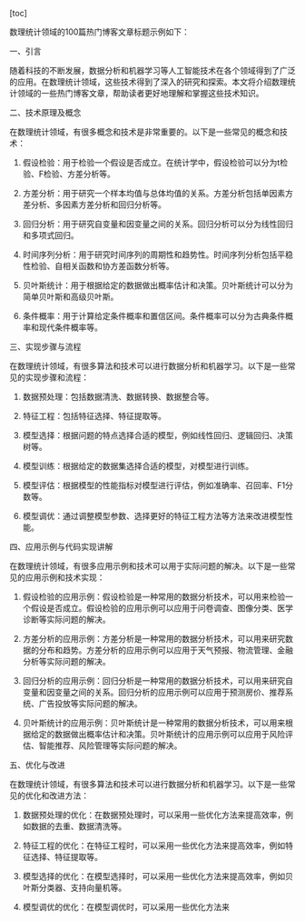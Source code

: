 
[toc]                    
                
                
数理统计领域的100篇热门博客文章标题示例如下：

一、引言

随着科技的不断发展，数据分析和机器学习等人工智能技术在各个领域得到了广泛的应用。在数理统计领域，这些技术得到了深入的研究和探索。本文将介绍数理统计领域的一些热门博客文章，帮助读者更好地理解和掌握这些技术知识。

二、技术原理及概念

在数理统计领域，有很多概念和技术是非常重要的。以下是一些常见的概念和技术：

1. 假设检验：用于检验一个假设是否成立。在统计学中，假设检验可以分为t检验、F检验、方差分析等。

2. 方差分析：用于研究一个样本均值与总体均值的关系。方差分析包括单因素方差分析、多因素方差分析和回归分析等。

3. 回归分析：用于研究自变量和因变量之间的关系。回归分析可以分为线性回归和多项式回归。

4. 时间序列分析：用于研究时间序列的周期性和趋势性。时间序列分析包括平稳性检验、自相关函数和协方差函数分析等。

5. 贝叶斯统计：用于根据给定的数据做出概率估计和决策。贝叶斯统计可以分为简单贝叶斯和高级贝叶斯。

6. 条件概率：用于计算给定条件概率和置信区间。条件概率可以分为古典条件概率和现代条件概率等。

三、实现步骤与流程

在数理统计领域，有很多算法和技术可以进行数据分析和机器学习。以下是一些常见的实现步骤和流程：

1. 数据预处理：包括数据清洗、数据转换、数据整合等。

2. 特征工程：包括特征选择、特征提取等。

3. 模型选择：根据问题的特点选择合适的模型，例如线性回归、逻辑回归、决策树等。

4. 模型训练：根据给定的数据集选择合适的模型，对模型进行训练。

5. 模型评估：根据模型的性能指标对模型进行评估，例如准确率、召回率、F1分数等。

6. 模型调优：通过调整模型参数、选择更好的特征工程方法等方法来改进模型性能。

四、应用示例与代码实现讲解

在数理统计领域，有很多应用示例和技术可以用于实际问题的解决。以下是一些常见的应用示例和技术实现：

1. 假设检验的应用示例：假设检验是一种常用的数据分析技术，可以用来检验一个假设是否成立。假设检验的应用示例可以应用于问卷调查、图像分类、医学诊断等实际问题的解决。

2. 方差分析的应用示例：方差分析是一种常用的数据分析技术，可以用来研究数据的分布和趋势。方差分析的应用示例可以应用于天气预报、物流管理、金融分析等实际问题的解决。

3. 回归分析的应用示例：回归分析是一种常用的数据分析技术，可以用来研究自变量和因变量之间的关系。回归分析的应用示例可以应用于预测房价、推荐系统、广告投放等实际问题的解决。

4. 贝叶斯统计的应用示例：贝叶斯统计是一种常用的数据分析技术，可以用来根据给定的数据做出概率估计和决策。贝叶斯统计的应用示例可以应用于风险评估、智能推荐、风险管理等实际问题的解决。

五、优化与改进

在数理统计领域，有很多算法和技术可以进行数据分析和机器学习。以下是一些常见的优化和改进方法：

1. 数据预处理的优化：在数据预处理时，可以采用一些优化方法来提高效率，例如数据的去重、数据清洗等。

2. 特征工程的优化：在特征工程时，可以采用一些优化方法来提高效率，例如特征选择、特征提取等。

3. 模型选择的优化：在模型选择时，可以采用一些优化方法来提高效率，例如贝叶斯分类器、支持向量机等。

4. 模型调优的优化：在模型调优时，可以采用一些优化方法来

